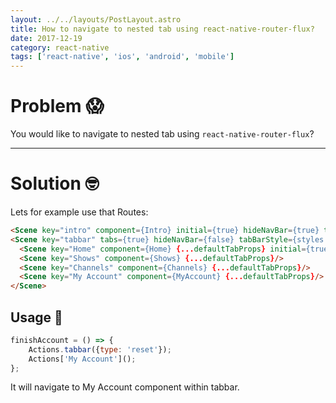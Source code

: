 ```yaml
---
layout: ../../layouts/PostLayout.astro
title: How to navigate to nested tab using react-native-router-flux?
date: 2017-12-19
category: react-native
tags: ['react-native', 'ios', 'android', 'mobile']
---
```


# Problem 😱

You would like to navigate to nested tab using `react-native-router-flux`?

---

# Solution 🤓

Lets for example use that Routes:

```html
<Scene key="intro" component={Intro} initial={true} hideNavBar={true} title="PythonicNinja"/>
<Scene key="tabbar" tabs={true} hideNavBar={false} tabBarStyle={styles.navigationTabBar} hideBackImage={true}>
  <Scene key="Home" component={Home} {...defaultTabProps} initial={true}/>
  <Scene key="Shows" component={Shows} {...defaultTabProps}/>
  <Scene key="Channels" component={Channels} {...defaultTabProps}/>
  <Scene key="My Account" component={MyAccount} {...defaultTabProps}/>
</Scene>
```

## Usage 📱

```javascript
finishAccount = () => {
    Actions.tabbar({type: 'reset'});
    Actions['My Account']();
};
```

It will navigate to My Account component within tabbar.
